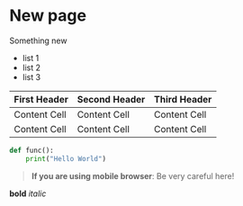 # New page

Something new

- list 1
- list 2 
- list 3

| First Header | Second Header | Third Header |
| ------------ | ------------- | ------------ |
| Content Cell | Content Cell  | Content Cell |
| Content Cell | Content Cell  | Content Cell |

```python
def func():
    print("Hello World")
```

> **If you are using mobile browser**: Be very careful here!

**bold**
*italic*